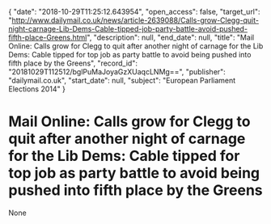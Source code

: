 {
  "date": "2018-10-29T11:25:12.643954", 
  "open_access": false, 
  "target_url": "http://www.dailymail.co.uk/news/article-2639088/Calls-grow-Clegg-quit-night-carnage-Lib-Dems-Cable-tipped-job-party-battle-avoid-pushed-fifth-place-Greens.html", 
  "description": null, 
  "end_date": null, 
  "title": "Mail Online: Calls grow for Clegg to quit after another night of carnage for the Lib Dems: Cable tipped for top job as party battle to avoid being pushed into fifth place by the Greens", 
  "record_id": "20181029T112512/bglPuMaJoyaGzXUaqcLNMg==", 
  "publisher": "dailymail.co.uk", 
  "start_date": null, 
  "subject": "European Parliament Elections 2014"
}

# Mail Online: Calls grow for Clegg to quit after another night of carnage for the Lib Dems: Cable tipped for top job as party battle to avoid being pushed into fifth place by the Greens

None
